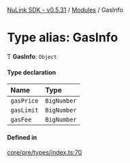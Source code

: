 [NuLink SDK - v0.5.31](../README.md) / [Modules](../modules.md) / GasInfo

# Type alias: GasInfo

Ƭ **GasInfo**: `Object`

#### Type declaration

| Name | Type |
| :------ | :------ |
| `gasPrice` | `BigNumber` |
| `gasLimit` | `BigNumber` |
| `gasFee` | `BigNumber` |

#### Defined in

[core/pre/types/index.ts:70](https://github.com/NuLink-network/nulink-sdk/blob/f3f9a8b/src/core/pre/types/index.ts#L70)
